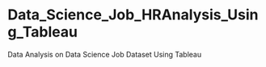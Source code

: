 # Data_Science_Job_HRAnalysis_Using_Tableau
Data Analysis on Data Science Job Dataset Using Tableau 
